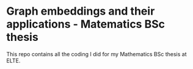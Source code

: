 # Graph embeddings and their applications - Matematics BSc thesis

This repo contains all the coding I did for my Mathematics BSc thesis at ELTE.
